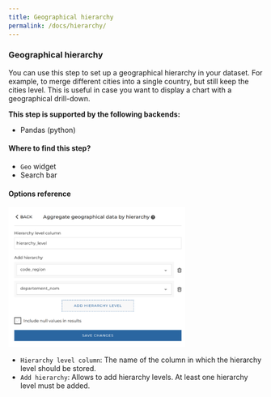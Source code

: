 ```yaml
---
title: Geographical hierarchy
permalink: /docs/hierarchy/
---
```


### Geographical hierarchy

You can use this step to set up a geographical hierarchy in your dataset. For example, to merge different
cities into a single country, but still keep the cities level. This is useful in case you want to display a
chart with a geographical drill-down.

**This step is supported by the following backends:**

- Pandas (python)

#### Where to find this step?

- `Geo` widget
- Search bar

#### Options reference

<img src="../../img/docs/user-interface/hierarchy_step_form.jpg" width="350" />

- `Hierarchy level column`: The name of the column in which the hierarchy level should be stored.
- `Add hierarchy`: Allows to add hierarchy levels. At least one hierarchy level must be added.
